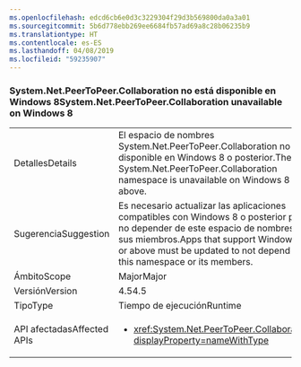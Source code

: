 ```yaml
---
ms.openlocfilehash: edcd6cb6e0d3c3229304f29d3b569800da0a3a01
ms.sourcegitcommit: 5b6d778ebb269ee6684fb57ad69a8c28b06235b9
ms.translationtype: HT
ms.contentlocale: es-ES
ms.lasthandoff: 04/08/2019
ms.locfileid: "59235907"
---
```

### <a name="systemnetpeertopeercollaboration-unavailable-on-windows-8"></a><span data-ttu-id="c2976-101">System.Net.PeerToPeer.Collaboration no está disponible en Windows 8</span><span class="sxs-lookup"><span data-stu-id="c2976-101">System.Net.PeerToPeer.Collaboration unavailable on Windows 8</span></span>

|   |   |
|---|---|
|<span data-ttu-id="c2976-102">Detalles</span><span class="sxs-lookup"><span data-stu-id="c2976-102">Details</span></span>|<span data-ttu-id="c2976-103">El espacio de nombres System.Net.PeerToPeer.Collaboration no está disponible en Windows 8 o posterior.</span><span class="sxs-lookup"><span data-stu-id="c2976-103">The System.Net.PeerToPeer.Collaboration namespace is unavailable on Windows 8 or above.</span></span>|
|<span data-ttu-id="c2976-104">Sugerencia</span><span class="sxs-lookup"><span data-stu-id="c2976-104">Suggestion</span></span>|<span data-ttu-id="c2976-105">Es necesario actualizar las aplicaciones compatibles con Windows 8 o posterior para no depender de este espacio de nombres ni sus miembros.</span><span class="sxs-lookup"><span data-stu-id="c2976-105">Apps that support Windows 8 or above must be updated to not depend on this namespace or its members.</span></span>|
|<span data-ttu-id="c2976-106">Ámbito</span><span class="sxs-lookup"><span data-stu-id="c2976-106">Scope</span></span>|<span data-ttu-id="c2976-107">Major</span><span class="sxs-lookup"><span data-stu-id="c2976-107">Major</span></span>|
|<span data-ttu-id="c2976-108">Versión</span><span class="sxs-lookup"><span data-stu-id="c2976-108">Version</span></span>|<span data-ttu-id="c2976-109">4.5</span><span class="sxs-lookup"><span data-stu-id="c2976-109">4.5</span></span>|
|<span data-ttu-id="c2976-110">Tipo</span><span class="sxs-lookup"><span data-stu-id="c2976-110">Type</span></span>|<span data-ttu-id="c2976-111">Tiempo de ejecución</span><span class="sxs-lookup"><span data-stu-id="c2976-111">Runtime</span></span>|
|<span data-ttu-id="c2976-112">API afectadas</span><span class="sxs-lookup"><span data-stu-id="c2976-112">Affected APIs</span></span>|<ul><li><xref:System.Net.PeerToPeer.Collaboration?displayProperty=nameWithType></li></ul>|
